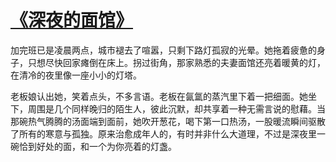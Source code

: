 # [《深夜的面馆》](https://hoo.be/htspw)

加完班已是凌晨两点，城市褪去了喧嚣，只剩下路灯孤寂的光晕。她拖着疲惫的身子，只想尽快回家瘫倒在床上。拐过街角，那家熟悉的夫妻面馆还亮着暖黄的灯，在清冷的夜里像一座小小的灯塔。

老板娘认出她，笑着点头，不多言语。老板在氤氲的蒸汽里下着一把细面。她坐下，周围是几个同样晚归的陌生人，彼此沉默，却共享着一种无需言说的慰藉。当那碗热气腾腾的汤面端到面前，她吹开葱花，喝下第一口热汤，一股暖流瞬间驱散了所有的寒意与孤独。原来治愈成年人的，有时并非什么大道理，不过是深夜里一碗恰到好处的面，和一个为你亮着的灯盏。
